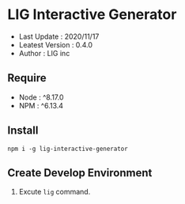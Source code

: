 # LIG Interactive Generator
 
- Last Update : 2020/11/17
- Leatest Version : 0.4.0
- Author : LIG inc
 
## Require 
 
- Node : ^8.17.0
- NPM : ^6.13.4  
 
## Install 
 
``` npm i -g lig-interactive-generator ``` 
 
## Create Develop Environment 

1. Excute ```lig``` command. 